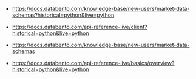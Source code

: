 

- https://docs.databento.com/knowledge-base/new-users/market-data-schemas?historical=python&live=python
- https://docs.databento.com/api-reference-live/client?historical=python&live=python

- https://docs.databento.com/knowledge-base/new-users/market-data-schemas
- https://docs.databento.com/api-reference-live/basics/overview?historical=python&live=python